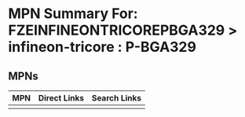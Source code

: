 



# MPN Summary For: FZEINFINEONTRICOREPBGA329 > infineon-tricore : P-BGA329

## MPNs
  

|MPN|Direct Links|Search Links|
| :--- | :--- | :--- |
||||
